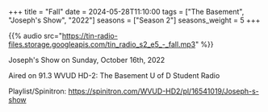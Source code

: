 +++
title = "Fall"
date = 2024-05-28T11:10:00
tags = ["The Basement", "Joseph's Show", "2022"]
seasons = ["Season 2"]
seasons_weight = 5
+++

{{% audio src="https://tin-radio-files.storage.googleapis.com/tin_radio_s2_e5_-_fall.mp3" %}}

Joseph's Show on Sunday, October 16th, 2022

Aired on 91.3 WVUD HD-2: The Basement U of D Student Radio

Playlist/Spinitron: https://spinitron.com/WVUD-HD2/pl/16541019/Joseph-s-show

